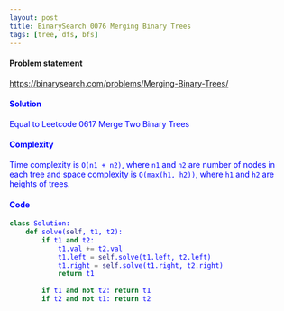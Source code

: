 ```yaml
---
layout: post
title: BinarySearch 0076 Merging Binary Trees
tags: [tree, dfs, bfs]
---
```


#### Problem statement

<a href="https://binarysearch.com/problems/Merging-Binary-Trees/"> <font color = blue>https://binarysearch.com/problems/Merging-Binary-Trees/

#### Solution
Equal to Leetcode 0617 Merge Two Binary Trees

#### Complexity
Time complexity is `O(n1 + n2)`, where `n1` and `n2` are number of nodes in each tree and space complexity is `O(max(h1, h2))`, where `h1` and `h2` are heights of trees.

#### Code
```python
class Solution:
    def solve(self, t1, t2):
        if t1 and t2:
            t1.val += t2.val
            t1.left = self.solve(t1.left, t2.left)
            t1.right = self.solve(t1.right, t2.right)
            return t1
        
        if t1 and not t2: return t1
        if t2 and not t1: return t2
```
